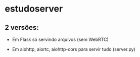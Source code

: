 # estudoserver

## 2 versões:

- Em Flask só servindo arquivos (sem WebRTC)

- Em aiohttp, aiortc, aiohttp-cors para servir tudo (server.py)
